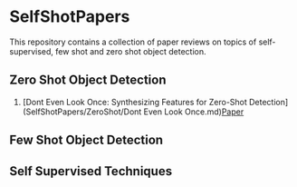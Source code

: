 # SelfShotPapers

This repository contains a collection of paper reviews on topics of self-supervised, few shot and zero shot object detection.

## Zero Shot Object Detection

1. [Dont Even Look Once: Synthesizing Features for Zero-Shot Detection](SelfShotPapers/ZeroShot/Dont Even Look Once.md)[Paper](https://arxiv.org/abs/1911.07933)

## Few Shot Object Detection

## Self Supervised Techniques


